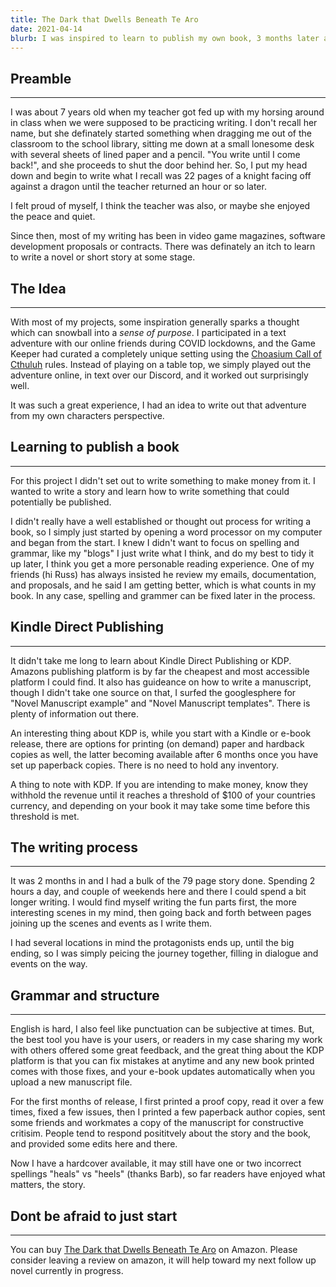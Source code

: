 ```yaml
---
title: The Dark that Dwells Beneath Te Aro
date: 2021-04-14
blurb: I was inspired to learn to publish my own book, 3 months later and it was on Amazon
---
```


## Preamble

---

I was about 7 years old when my teacher got fed up with my horsing around in class when we were supposed to be practicing writing. I don't recall her name, but she definately started something when dragging me out of the classroom to the school library, sitting me down at a small lonesome desk with several sheets of lined paper and a pencil. "You write until I come back!", and she proceeds to shut the door behind her. So, I put my head down and begin to write what I recall was 22 pages of a knight facing off against a dragon until the teacher returned an hour or so later.

I felt proud of myself, I think the teacher was also, or maybe she enjoyed the peace and quiet.

Since then, most of my writing has been in video game magazines, software development proposals or contracts. There was definately an itch to learn to write a novel or short story at some stage.

## The Idea

---

With most of my projects, some inspiration generally sparks a thought which can snowball into a _sense of purpose_.
I participated in a text adventure with our online friends during COVID lockdowns, and the Game Keeper had curated a completely unique setting using the [Choasium Call of Cthuluh](https://www.chaosium.com/call-of-cthulhu-rpg/) rules. Instead of playing on a table top, we simply played out the adventure online, in text over our Discord, and it worked out surprisingly well.

It was such a great experience, I had an idea to write out that adventure from my own characters perspective.

## Learning to publish a book

---

For this project I didn't set out to write something to make money from it. I wanted to write a story and learn how to write something that could potentially be published.

I didn't really have a well established or thought out process for writing a book, so I simply just started by opening a word processor on my computer and began from the start. I knew I didn't want to focus on spelling and grammar, like my "blogs" I just write what I think, and do my best to tidy it up later, I think you get a more personable reading experience. One of my friends (hi Russ) has always insisted he review my emails, documentation, and proposals, and he said I am getting better, which is what counts in my book. In any case, spelling and grammer can be fixed later in the process.

## Kindle Direct Publishing

---

It didn't take me long to learn about Kindle Direct Publishing or KDP. Amazons publishing platform is by far the cheapest and most accessible platform I could find. It also has guideance on how to write a manuscript, though I didn't take one source on that, I surfed the googlesphere for "Novel Manuscript example" and "Novel Manuscript templates". There is plenty of information out there.

An interesting thing about KDP is, while you start with a Kindle or e-book release, there are options for printing (on demand) paper and hardback copies as well, the latter becoming available after 6 months once you have set up paperback copies. There is no need to hold any inventory.

A thing to note with KDP. If you are intending to make money, know they withhold the revenue until it reaches a threshold of $100 of your countries currency, and depending on your book it may take some time before this threshold is met.

## The writing process

---

It was 2 months in and I had a bulk of the 79 page story done. Spending 2 hours a day, and couple of weekends here and there I could spend a bit longer writing. I would find myself writing the fun parts first, the more interesting scenes in my mind, then going back and forth between pages joining up the scenes and events as I write them.

I had several locations in mind the protagonists ends up, until the big ending, so I was simply peicing the journey together, filling in dialogue and events on the way.

## Grammar and structure

---

English is hard, I also feel like punctuation can be subjective at times. But, the best tool you have is your users, or readers in my case sharing my work with others offered some great feedback, and the great thing about the KDP platform is that you can fix mistakes at anytime and any new book printed comes with those fixes, and your e-book updates automatically when you upload a new manuscript file.

For the first months of release, I first printed a proof copy, read it over a few times, fixed a few issues, then I printed a few paperback author copies, sent some friends and workmates a copy of the manuscript for constructive critisim. People tend to respond posititvely about the story and the book, and provided some edits here and there.

Now I have a hardcover available, it may still have one or two incorrect spellings "heals" vs "heels" (thanks Barb), so far readers have enjoyed what matters, the story.

## Dont be afraid to just start

---

You can buy [The Dark that Dwells Beneath Te Aro](https://www.amazon.com/Dark-that-Dwells-Beneath-Aro/dp/B09JVFJKFX/) on Amazon. Please consider leaving a review on amazon, it will help toward my next follow up novel currently in progress.
